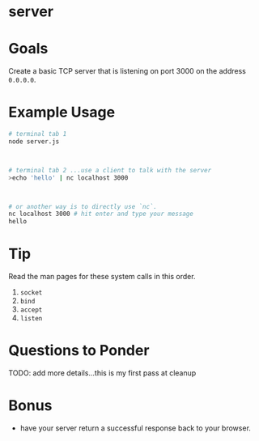 # server

# Goals
Create a basic TCP server that is listening on port 3000 on the address `0.0.0.0`.


# Example Usage

```sh
# terminal tab 1
node server.js



# terminal tab 2 ...use a client to talk with the server
>echo 'hello' | nc localhost 3000



# or another way is to directly use `nc`.
nc localhost 3000 # hit enter and type your message
hello
```



# Tip
Read the man pages for these system calls in this order.

1. `socket`
2. `bind`
3. `accept`
4. `listen`




# Questions to Ponder
TODO: add more details...this is my first pass at cleanup

# Bonus
- have your server return a successful response back to your browser.

